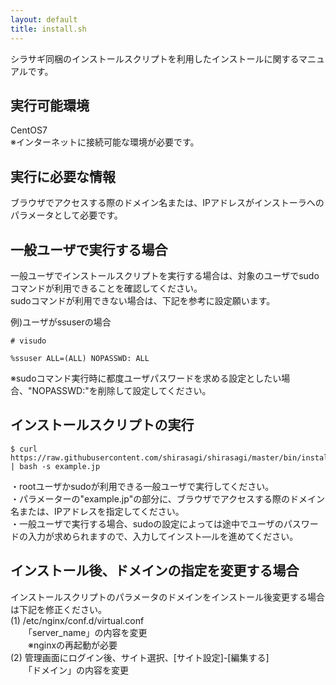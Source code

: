 ```yaml
---
layout: default
title: install.sh
---
```


シラサギ同梱のインストールスクリプトを利用したインストールに関するマニュアルです。

## 実行可能環境

CentOS7  
※インターネットに接続可能な環境が必要です。

## 実行に必要な情報

ブラウザでアクセスする際のドメイン名または、IPアドレスがインストーラへのパラメータとして必要です。

## 一般ユーザで実行する場合

一般ユーザでインストールスクリプトを実行する場合は、対象のユーザでsudoコマンドが利用できることを確認してください。  
sudoコマンドが利用できない場合は、下記を参考に設定願います。  

例)ユーザがssuserの場合  

~~~
# visudo
~~~
~~~
%ssuser ALL=(ALL) NOPASSWD: ALL
~~~
※sudoコマンド実行時に都度ユーザパスワードを求める設定としたい場合、"NOPASSWD:"を削除して設定してください。

## インストールスクリプトの実行

~~~
$ curl https://raw.githubusercontent.com/shirasagi/shirasagi/master/bin/install.sh | bash -s example.jp
~~~

・rootユーザかsudoが利用できる一般ユーザで実行してください。  
・パラメーターの"example.jp"の部分に、ブラウザでアクセスする際のドメイン名または、IPアドレスを指定してください。  
・一般ユーザで実行する場合、sudoの設定によっては途中でユーザのパスワードの入力が求められますので、入力してインスト―ルを進めてください。  

## インストール後、ドメインの指定を変更する場合

インストールスクリプトのパラメータのドメインをインストール後変更する場合は下記を修正ください。  
(1) /etc/nginx/conf.d/virtual.conf  
　　「server_name」の内容を変更  
　　※nginxの再起動が必要  
(2) 管理画面にログイン後、サイト選択、[サイト設定]-[編集する]  
　　「ドメイン」の内容を変更  
